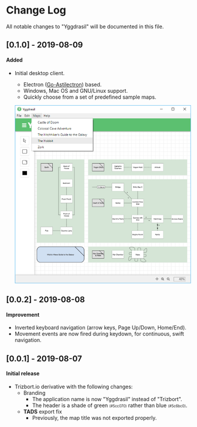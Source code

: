 # Change Log

All notable changes to "Yggdrasil" will be documented in this file.

## [0.1.0] - 2019-08-09

#### Added
* Initial desktop client.
  * Electron ([Go-Astilectron](https://github.com/asticode/go-astilectron)) based.
  * Windows, Mac OS and GNU/Linux support.
  * Quickly choose from a set of predefined sample maps.

  ![](changes/0.1.0/maps.png)

## [0.0.2] - 2019-08-08

#### Improvement
* Inverted keyboard navigation (arrow keys, Page Up/Down, Home/End).
* Movement events are now fired during keydown, for continuous, swift navigation.

## [0.0.1] - 2019-08-07

#### Initial release
* Trizbort.io derivative with the following changes:
  * Branding
    * The application name is now "Yggdrasil" instead of "Trizbort".
    * The header is a shade of green <small><small>(#5cc070)</small></small> rather than blue <small><small>(#5c6bc0)</small></small>.
  * **TADS** export fix
    * Previously, the map title was not exported properly.